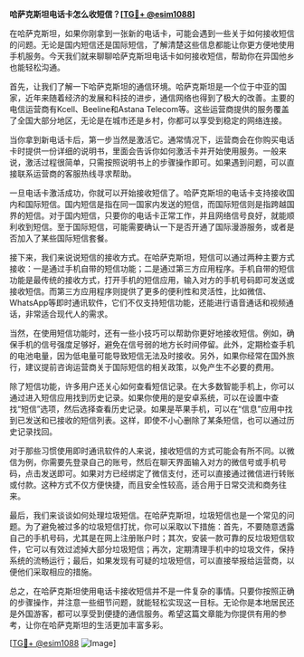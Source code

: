 **哈萨克斯坦电话卡怎么收短信？[[TG💪+ @esim1088](https://t.me/s/esim1088)]**

在哈萨克斯坦，如果你刚拿到一张新的电话卡，可能会遇到一些关于如何接收短信的问题。无论是国内短信还是国际短信，了解清楚这些信息都能让你更方便地使用手机服务。今天我们就来聊聊哈萨克斯坦电话卡如何接收短信，帮助你在异国他乡也能轻松沟通。

首先，让我们了解一下哈萨克斯坦的通信环境。哈萨克斯坦是一个位于中亚的国家，近年来随着经济的发展和科技的进步，通信网络也得到了极大的改善。主要的电信运营商有Kcell、Beeline和Astana Telecom等。这些运营商提供的服务覆盖了全国大部分地区，无论是在城市还是乡村，你都可以享受到稳定的网络连接。

当你拿到新电话卡后，第一步当然是激活它。通常情况下，运营商会在你购买电话卡时提供一份详细的说明书，里面会告诉你如何激活卡并开始使用服务。一般来说，激活过程很简单，只需按照说明书上的步骤操作即可。如果遇到问题，可以直接联系运营商的客服热线寻求帮助。

一旦电话卡激活成功，你就可以开始接收短信了。哈萨克斯坦的电话卡支持接收国内和国际短信。国内短信是指在同一国家内发送的短信，而国际短信则是指跨越国界的短信。对于国内短信，只要你的电话卡正常工作，并且网络信号良好，就能顺利收到短信。至于国际短信，可能需要确认一下是否开通了国际漫游服务，或者是否加入了某些国际短信套餐。

接下来，我们来说说短信的接收方式。在哈萨克斯坦，短信可以通过两种主要方式接收：一是通过手机自带的短信功能；二是通过第三方应用程序。手机自带的短信功能是最传统的接收方式，打开手机的短信应用，输入对方的手机号码即可发送或接收短信。而第三方应用程序则提供了更多的便利性和灵活性，比如微信、WhatsApp等即时通讯软件，它们不仅支持短信功能，还能进行语音通话和视频通话，非常适合现代人的需求。

当然，在使用短信功能时，还有一些小技巧可以帮助你更好地接收短信。例如，确保手机的信号强度足够好，避免在信号弱的地方长时间停留。此外，定期检查手机的电池电量，因为低电量可能导致短信无法及时接收。另外，如果你经常在国外旅行，建议提前咨询运营商关于国际短信的相关政策，以免产生不必要的费用。

除了短信功能，许多用户还关心如何查看短信记录。在大多数智能手机上，你可以通过进入短信应用找到历史记录。如果你使用的是安卓系统，可以在设置中查找“短信”选项，然后选择查看历史记录。如果是苹果手机，可以在“信息”应用中找到已发送和已接收的短信列表。这样，即使不小心删除了某条短信，也可以通过历史记录找回。

对于那些习惯使用即时通讯软件的人来说，接收短信的方式可能会有所不同。以微信为例，你需要先登录自己的账号，然后在聊天界面输入对方的微信号或手机号码，点击发送即可。如果对方已经绑定了微信支付，还可以直接通过微信进行转账或付款。这种方式不仅方便快捷，而且安全性较高，适合用于日常交流和商务往来。

最后，我们来谈谈如何处理垃圾短信。在哈萨克斯坦，垃圾短信也是一个常见的问题。为了避免被过多的垃圾短信打扰，你可以采取以下措施：首先，不要随意透露自己的手机号码，尤其是在网上注册账户时；其次，安装一款可靠的反垃圾短信软件，它可以有效过滤掉大部分垃圾短信；再次，定期清理手机中的垃圾文件，保持系统的流畅运行；最后，如果发现有可疑的垃圾短信，可以直接举报给运营商，以便他们采取相应的措施。

总之，在哈萨克斯坦使用电话卡接收短信并不是一件复杂的事情。只要你按照正确的步骤操作，并注意一些细节问题，就能轻松实现这一目标。无论你是本地居民还是外国游客，都可以享受到便捷的通信服务。希望这篇文章能为你提供有用的参考，让你在哈萨克斯坦的生活更加丰富多彩。

[[TG💪+ @esim1088](https://t.me/s/esim1088) ![Image](https://i.postimg.cc/4NQfJmqS/Snipaste-2025-05-13-00-14-12.png)]